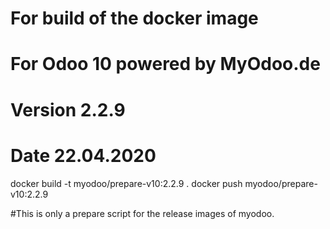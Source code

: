 # For build of the docker image
# For Odoo 10 powered by MyOdoo.de
# Version 2.2.9
# Date 22.04.2020
docker build -t myodoo/prepare-v10:2.2.9 .
docker push myodoo/prepare-v10:2.2.9

#This is only a prepare script for the release images of myodoo.
